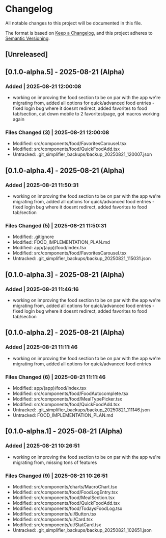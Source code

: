 # Changelog

All notable changes to this project will be documented in this file.

The format is based on [Keep a Changelog](https://keepachangelog.com/en/1.0.0/),
and this project adheres to [Semantic Versioning](https://semver.org/spec/v2.0.0.html).

## [Unreleased]

## [0.1.0-alpha.5] - 2025-08-21 (Alpha)

### Added | 2025-08-21 12:00:08

- working on improving the food section to be on par with the app we're migrating from, added all options for quick/advanced food entries - fixed login bug where it doesnt redirect, added favorites to food tab/section, cut down mobile to 2 favorites/page, got macros working again

### Files Changed (3) | 2025-08-21 12:00:08

- Modified: src/components/food/FavoritesCarousel.tsx
- Modified: src/components/food/QuickFoodAdd.tsx
- Untracked: .git_simplifier_backups/backup_20250821_120007.json

## [0.1.0-alpha.4] - 2025-08-21 (Alpha)

### Added | 2025-08-21 11:50:31

- working on improving the food section to be on par with the app we're migrating from, added all options for quick/advanced food entries - fixed login bug where it doesnt redirect, added favorites to food tab/section

### Files Changed (5) | 2025-08-21 11:50:31

- Modified: .gitignore
- Modified: FOOD_IMPLEMENTATION_PLAN.md
- Modified: app/(app)/food/index.tsx
- Modified: src/components/food/FavoritesCarousel.tsx
- Untracked: .git_simplifier_backups/backup_20250821_115031.json

## [0.1.0-alpha.3] - 2025-08-21 (Alpha)

### Added | 2025-08-21 11:46:16

- working on improving the food section to be on par with the app we're migrating from, added all options for quick/advanced food entries - fixed login bug where it doesnt redirect, added favorites to food tab/section

## [0.1.0-alpha.2] - 2025-08-21 (Alpha)

### Added | 2025-08-21 11:11:46

- working on improving the food section to be on par with the app we're migrating from, added all options for quick/advanced food entries

### Files Changed (6) | 2025-08-21 11:11:46

- Modified: app/(app)/food/index.tsx
- Modified: src/components/food/FoodAutocomplete.tsx
- Modified: src/components/food/MealTypePicker.tsx
- Modified: src/components/food/QuickFoodAdd.tsx
- Untracked: .git_simplifier_backups/backup_20250821_111146.json
- Untracked: FOOD_IMPLEMENTATION_PLAN.md

## [0.1.0-alpha.1] - 2025-08-21 (Alpha)

### Added | 2025-08-21 10:26:51

- working on improving the food section to be on par with the app we're migrating from, missing tons of features

### Files Changed (9) | 2025-08-21 10:26:51

- Modified: src/components/charts/MacroChart.tsx
- Modified: src/components/food/FoodLogEntry.tsx
- Modified: src/components/food/MealSection.tsx
- Modified: src/components/food/QuickFoodAdd.tsx
- Modified: src/components/food/TodaysFoodLog.tsx
- Modified: src/components/ui/Button.tsx
- Modified: src/components/ui/Card.tsx
- Modified: src/components/ui/StatCard.tsx
- Untracked: .git_simplifier_backups/backup_20250821_102651.json
